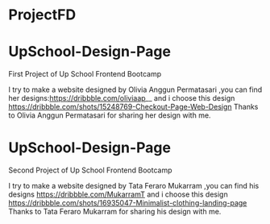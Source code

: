 # ProjectFD
# UpSchool-Design-Page
First Project of Up School Frontend Bootcamp

I try to make a website designed by Olivia Anggun Permatasari ,you can find her designs:https://dribbble.com/oliviaap__ and
i choose this design https://dribbble.com/shots/15248769-Checkout-Page-Web-Design
Thanks to Olivia Anggun Permatasari for sharing her design with me.

# UpSchool-Design-Page
Second Project of Up School Frontend Bootcamp

I try to make a website designed by Tata Feraro Mukarram ,you can find his designs https://dribbble.com/MukarramT and
i choose this design https://dribbble.com/shots/16935047-Minimalist-clothing-landing-page
Thanks to Tata Feraro Mukarram for sharing his design with me.
